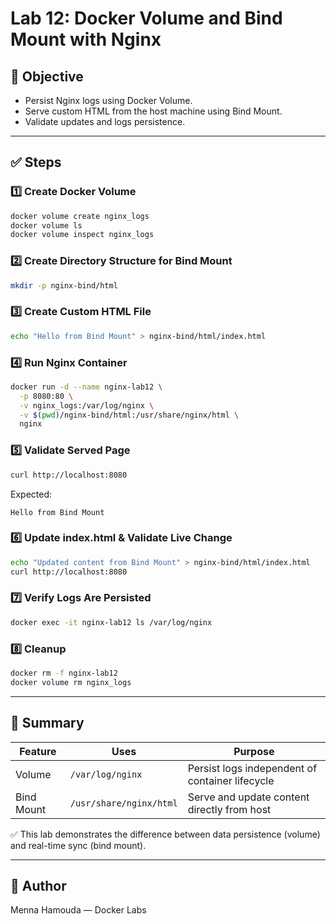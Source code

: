 # Lab 12: Docker Volume and Bind Mount with Nginx

## 🎯 Objective
- Persist Nginx logs using Docker Volume.
- Serve custom HTML from the host machine using Bind Mount.
- Validate updates and logs persistence.

---

## ✅ Steps

### 1️⃣ Create Docker Volume
```bash
docker volume create nginx_logs
docker volume ls
docker volume inspect nginx_logs
```

### 2️⃣ Create Directory Structure for Bind Mount
```bash
mkdir -p nginx-bind/html
```

### 3️⃣ Create Custom HTML File
```bash
echo "Hello from Bind Mount" > nginx-bind/html/index.html
```

### 4️⃣ Run Nginx Container
```bash
docker run -d --name nginx-lab12 \
  -p 8080:80 \
  -v nginx_logs:/var/log/nginx \
  -v $(pwd)/nginx-bind/html:/usr/share/nginx/html \
  nginx
```

### 5️⃣ Validate Served Page
```bash
curl http://localhost:8080
```

Expected:
```
Hello from Bind Mount
```

### 6️⃣ Update index.html & Validate Live Change
```bash
echo "Updated content from Bind Mount" > nginx-bind/html/index.html
curl http://localhost:8080
```

### 7️⃣ Verify Logs Are Persisted
```bash
docker exec -it nginx-lab12 ls /var/log/nginx
```

### 8️⃣ Cleanup
```bash
docker rm -f nginx-lab12
docker volume rm nginx_logs
```

---

## 📝 Summary

| Feature        | Uses | Purpose |
|----------------|------|---------|
| Volume         | `/var/log/nginx` | Persist logs independent of container lifecycle |
| Bind Mount     | `/usr/share/nginx/html` | Serve and update content directly from host |

✅ This lab demonstrates the difference between data persistence (volume) and real-time sync (bind mount).

---

## 📌 Author
Menna Hamouda — Docker Labs